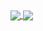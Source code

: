 
<!--
**Vitisom/Vitisom** is a ✨ _special_ ✨ repository because its `README.md` (this file) appears on your GitHub profile.
-
- 🔭 I’m currently working on ...
- 🌱 I’m currently learning ...
- 👯 I’m looking to collaborate on ...
- 🤔 I’m looking for help with ...
- 💬 Ask me about ...
- 📫 How to reach me: ...
- 😄 Pronouns: ...
- ⚡ Fun fact: ...
-
-->

<a href="#">
  <img align="center" src="https://github-readme-stats.vercel.app/api?username=vitisom&count_private=true&show_icons=true&theme=chartreuse-dark" />
</a>
<a href="#">
  <img align="center" src="https://github-readme-stats.vercel.app/api/top-langs/?username=vitisom" />
</a>
